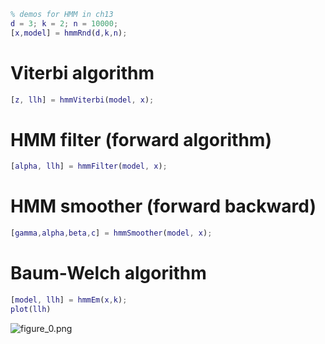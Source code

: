 ```matlab
% demos for HMM in ch13
d = 3; k = 2; n = 10000;
[x,model] = hmmRnd(d,k,n);
```
# Viterbi algorithm
```matlab
[z, llh] = hmmViterbi(model, x);
```
# HMM filter (forward algorithm)
```matlab
[alpha, llh] = hmmFilter(model, x);
```
# HMM smoother (forward backward)
```matlab
[gamma,alpha,beta,c] = hmmSmoother(model, x);
```
# Baum-Welch algorithm
```matlab
[model, llh] = hmmEm(x,k);
plot(llh)
```

![figure_0.png](C:/Users/minoue/github/PRMLT/demoWithResults/ch13/hmm_demo_images/figure_0.png)

